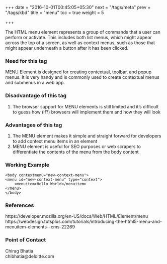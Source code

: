 +++
date = "2016-10-01T00:45:05+05:30"
next = "/tags/meta"
prev = "/tags/kbd"
title = "menu"
toc = true
weight = 5

+++

The HTML menu element represents a group of commands that a user can perform or activate. This includes both list menus, which might appear across the top of a screen, as well as context menus, such as those that might appear underneath a button after it has been clicked.

<h3>Need for this tag</h3>
MENU Element is designed for creating contextual, toolbar, and popup menus. It is very handy and is commonly used to create contextual menus and submenus in a web app.

<h3>Disadvantage of this tag</h3>
<ol>
  <li>The browser support for MENU elements is still limited and it’s difficult to guess how (if?) browsers will implement them and how they will look</li>
</ol>

<h3>Advantages of this tag</h3>
<ol>
  <li>The MENU element makes it simple and straight forward for developers to add context menu items in an element</li>
  <li>MENU element is useful for SEO purposes or web scrapers to differentiate the contents of the menu from the body content</li>
</ol>

<h3>Working Example</h3>

	<body contextmenu="new-context-menu">
	<menu id="new-context-menu" type="context">
	    <menuitem>Hello World</menuitem>
	</menu>
	</body>

<h3>References</h3>
https://developer.mozilla.org/en-US/docs/Web/HTML/Element/menu
<br>
https://webdesign.tutsplus.com/tutorials/introducing-the-html5-menu-and-menuitem-elements--cms-22269

<h3>Point of Contact</h3>
Chirag Bhatia <br>
chibhatia@deloitte.com